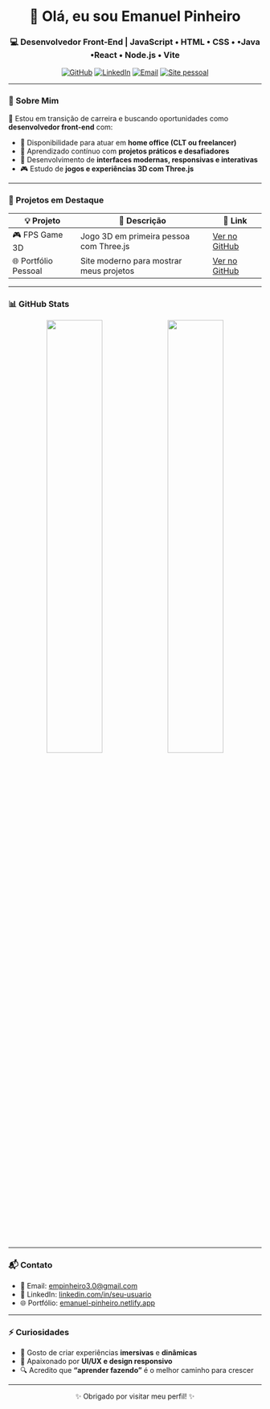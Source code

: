 <h1 align="center">👋 Olá, eu sou Emanuel Pinheiro</h1>
<h3 align="center">💻 Desenvolvedor Front-End | JavaScript • HTML • CSS •  •Java •React • Node.js • Vite</h3>

<p align="center">
  <a href="https://github.com/Messias-emp"><img src="https://img.shields.io/github/followers/Messias-emp?label=Seguidores&style=social" alt="GitHub"></a>
  <a href="https://linkedin.com/in/seu-usuario"><img src="https://img.shields.io/badge/LinkedIn-Emanuel%20Pinheiro-blue?logo=linkedin&style=flat-square" alt="LinkedIn"></a>
  <a href="mailto:empinheiro3.0@gmail.com"><img src="https://img.shields.io/badge/Email-empinheiro3.0@gmail.com-red?logo=gmail&style=flat-square" alt="Email"></a>
  <a href="https://emanuel-pinheiro.netlify.app"><img src="https://img.shields.io/badge/Portfólio-emanuel--pinheiro.netlify.app-green?style=flat-square" alt="Site pessoal"></a>
</p>

---

### 🧠 Sobre Mim

🎯 Estou em transição de carreira e buscando oportunidades como **desenvolvedor front-end** com:

- 💼 Disponibilidade para atuar em **home office (CLT ou freelancer)**
- 🌱 Aprendizado contínuo com **projetos práticos e desafiadores**
- 🔧 Desenvolvimento de **interfaces modernas, responsivas e interativas**
- 🎮 Estudo de **jogos e experiências 3D com Three.js**

---

### 🚀 Projetos em Destaque

| 💡 Projeto             | 📄 Descrição                                | 🔗 Link                                                                 |
|------------------------|---------------------------------------------|------------------------------------------------------------------------|
| 🎮 FPS Game 3D         | Jogo 3D em primeira pessoa com Three.js     | [Ver no GitHub](https://github.com/Messias-emp/fps-game)              |
| 🌐 Portfólio Pessoal   | Site moderno para mostrar meus projetos     | [Ver no GitHub](https://github.com/Messias-emp/portfolio)             |

---

### 📊 GitHub Stats

<div align="center">

<img src="https://github-readme-stats.vercel.app/api?username=Messias-emp&show_icons=true&theme=tokyonight&bg_color=000000&title_color=E94D5F&text_color=ffffff&icon_color=30A3DC&border_color=30A3DC" width="47%" />
<img src="https://github-readme-stats.vercel.app/api/top-langs/?username=Messias-emp&layout=compact&theme=tokyonight&bg_color=000000&title_color=E94D5F&text_color=ffffff&border_color=30A3DC" width="47%" />

</div>

---

### 📬 Contato

- 📧 Email: [empinheiro3.0@gmail.com](mailto:empinheiro3.0@gmail.com)
- 💼 LinkedIn: [linkedin.com/in/seu-usuario](www.linkedin.com/in/emanuel-pinheiro)
- 🌐 Portfólio: [emanuel-pinheiro.netlify.app](https://emanuel-pinheiro.netlify.app)

---

### ⚡ Curiosidades

- 🎯 Gosto de criar experiências **imersivas** e **dinâmicas**
- 🎨 Apaixonado por **UI/UX e design responsivo**
- 🔍 Acredito que **“aprender fazendo”** é o melhor caminho para crescer

---

<p align="center">✨ Obrigado por visitar meu perfil! ✨</p>

